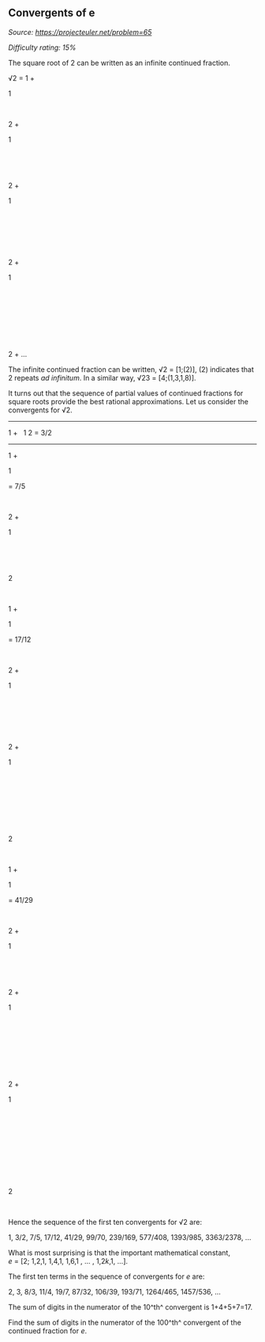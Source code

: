 Convergents of e
----------------

*Source: https://projecteuler.net/problem=65*


*Difficulty rating: 15%*

The square root of 2 can be written as an infinite continued fraction.

√2 = 1 +

1

 

2 +

1

 

 

2 +

1

 

 

 

2 +

1

 

 

 

 

2 + ...

The infinite continued fraction can be written, √2 = [1;(2)], (2)
indicates that 2 repeats *ad infinitum*. In a similar way, √23 =
[4;(1,3,1,8)].

It turns out that the sequence of partial values of continued fractions
for square roots provide the best rational approximations. Let us
consider the convergents for √2.

  ------------------------ ------------------------ ------------------------
  1 +                       
  1                        2
  = 3/2                     
  ------------------------ ------------------------ ------------------------

1 +

1

= 7/5

 

2 +

1

 

 

2

 

1 +

1

= 17/12

 

2 +

1

 

 

 

2 +

1

 

 

 

 

2

 

1 +

1

= 41/29

 

2 +

1

 

 

2 +

1

 

 

 

 

2 +

1

 

 

 

 

 

2

 

Hence the sequence of the first ten convergents for √2 are:

1, 3/2, 7/5, 17/12, 41/29, 99/70, 239/169, 577/408, 1393/985, 3363/2378,
...

What is most surprising is that the important mathematical constant,\
*e* = [2; 1,2,1, 1,4,1, 1,6,1 , ... , 1,2*k*,1, ...].

The first ten terms in the sequence of convergents for *e* are:

2, 3, 8/3, 11/4, 19/7, 87/32, 106/39, 193/71, 1264/465, 1457/536, ...

The sum of digits in the numerator of the 10^th^ convergent is
1+4+5+7=17.

Find the sum of digits in the numerator of the 100^th^ convergent of the
continued fraction for *e*.
